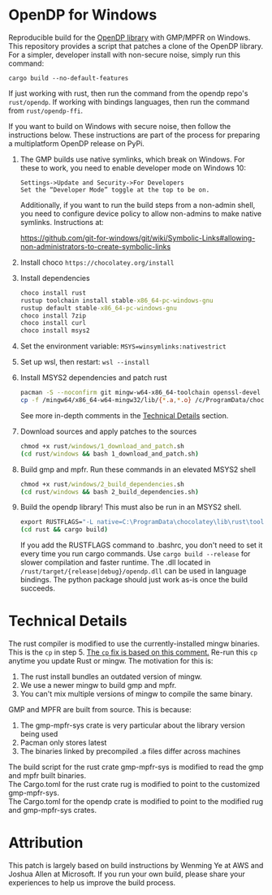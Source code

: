 # OpenDP for Windows
Reproducible build for the [OpenDP library](https://github.com/opendp/opendp) with GMP/MPFR on Windows.
This repository provides a script that patches a clone of the OpenDP library.
For a simpler, developer install with non-secure noise, simply run this command:

```shell
cargo build --no-default-features
```
If just working with rust, then run the command from the opendp repo's `rust/opendp`.
If working with bindings languages, then run the command from `rust/opendp-ffi`.

If you want to build on Windows with secure noise, then follow the instructions below.
These instructions are part of the process for preparing a multiplatform OpenDP release on PyPi.

1. The GMP builds use native symlinks, which break on Windows. For these to work, you need to enable developer mode on Windows 10:
   ```
   Settings->Update and Security->For Developers
   Set the “Developer Mode” toggle at the top to be on.
   ```
   Additionally, if you want to run the build steps from a non-admin shell, you need to configure device policy to allow non-admins to make native symlinks.  Instructions at:    
   
   https://github.com/git-for-windows/git/wiki/Symbolic-Links#allowing-non-administrators-to-create-symbolic-links


1. Install choco `https://chocolatey.org/install`
   
1. Install dependencies
   ```cmd
   choco install rust
   rustup toolchain install stable-x86_64-pc-windows-gnu
   rustup default stable-x86_64-pc-windows-gnu
   choco install 7zip
   choco install curl
   choco install msys2
   ```
   
1. Set the environment variable:
   `MSYS=winsymlinks:nativestrict`
   
1. Set up wsl, then restart:
   `wsl --install`
   
1. Install MSYS2 dependencies and patch rust
   ```bash
   pacman -S --noconfirm git mingw-w64-x86_64-toolchain openssl-devel m4 vim diffutils make
   cp -f /mingw64/x86_64-w64-mingw32/lib/{*.a,*.o} /c/ProgramData/chocolatey/lib/rust/tools/lib/rustlib/x86_64-pc-windows-gnu/lib/self-contained
   ```
   See more in-depth comments in the [Technical Details](#technical-details) section.
   
1. Download sources and apply patches to the sources
   ```cmd
   chmod +x rust/windows/1_download_and_patch.sh
   (cd rust/windows && bash 1_download_and_patch.sh)
   ```
   
1. Build gmp and mpfr. Run these commands in an elevated MSYS2 shell
   ```cmd
   chmod +x rust/windows/2_build_dependencies.sh
   (cd rust/windows && bash 2_build_dependencies.sh)
   ```
   
1. Build the opendp library! This must also be run in an MSYS2 shell.
   ```cmd
   export RUSTFLAGS="-L native=C:\ProgramData\chocolatey\lib\rust\tools\lib\rustlib\x86_64-pc-windows-gnu\lib\self-contained"
   (cd rust && cargo build)
   ```
   If you add the RUSTFLAGS command to .bashrc, you don't need to set it every time you run cargo commands.
   Use `cargo build --release` for slower compilation and faster runtime.
   The .dll located in `/rust/target/{release|debug}/opendp.dll` can be used in language bindings.
   The python package should just work as-is once the build succeeds.


# Technical Details
The rust compiler is modified to use the currently-installed mingw binaries.
This is the `cp` in step 5.
[The `cp` fix is based on this comment.](https://github.com/rust-lang/rust/issues/47048#issuecomment-569225821)
Re-run this `cp` anytime you update Rust or mingw. The motivation for this is:
1. The rust install bundles an outdated version of mingw.
2. We use a newer mingw to build gmp and mpfr.
3. You can't mix multiple versions of mingw to compile the same binary.

GMP and MPFR are built from source. This is because:
1. The gmp-mpfr-sys crate is very particular about the library version being used
2. Pacman only stores latest
3. The binaries linked by precompiled .a files differ across machines

The build script for the rust crate gmp-mpfr-sys is modified to read the gmp and mpfr built binaries.  
The Cargo.toml for the rust crate rug is modified to point to the customized gmp-mpfr-sys.  
The Cargo.toml for the opendp crate is modified to point to the modified rug and gmp-mpfr-sys crates.

# Attribution
This patch is largely based on build instructions by Wenming Ye at AWS and Joshua Allen at Microsoft.
If you run your own build, please share your experiences to help us improve the build process.
